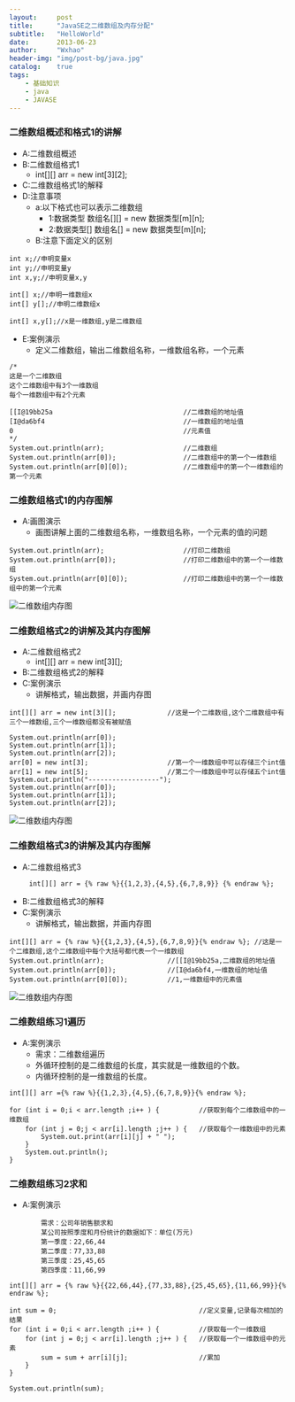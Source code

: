 ```yaml
---
layout:     post
title:      "JavaSE之二维数组及内存分配"
subtitle:   "HelloWorld"
date:       2013-06-23
author:     "Wxhao"
header-img: "img/post-bg/java.jpg"
catalog:    true
tags:
    - 基础知识 
    - java
    - JAVASE
---
```


### 二维数组概述和格式1的讲解
* A:二维数组概述
* B:二维数组格式1
	* int[][] arr = new int[3][2]; 
* C:二维数组格式1的解释
* D:注意事项
	* a:以下格式也可以表示二维数组
		* 1:数据类型 数组名[][] = new 数据类型[m][n];
		* 2:数据类型[] 数组名[] = new 数据类型[m][n];
	* B:注意下面定义的区别

```
int x;//申明变量x
int y;//申明变量y
int x,y;//申明变量x,y

int[] x;//申明一维数组x
int[] y[];//申明二维数组x

int[] x,y[];//x是一维数组,y是二维数组
```

* E:案例演示
	* 定义二维数组，输出二维数组名称，一维数组名称，一个元素

```
/*
这是一个二维数组
这个二维数组中有3个一维数组
每个一维数组中有2个元素

[[I@19bb25a									//二维数组的地址值
[I@da6bf4									//一维数组的地址值
0											//元素值
*/
System.out.println(arr);					//二维数组
System.out.println(arr[0]);					//二维数组中的第一个一维数组
System.out.println(arr[0][0]);				//二维数组中的第一个一维数组的第一个元素
```


### 二维数组格式1的内存图解
* A:画图演示
	* 画图讲解上面的二维数组名称，一维数组名称，一个元素的值的问题

```
System.out.println(arr);					//打印二维数组
System.out.println(arr[0]);					//打印二维数组中的第一个一维数组
System.out.println(arr[0][0]);				//打印二维数组中的第一个一维数组中的第一个元素
```

![二维数组内存图](http://wxhao2.duapp.com/blog/post-in/20130623/ewsznct1.png)

### 二维数组格式2的讲解及其内存图解
* A:二维数组格式2
	* int[][] arr = new int[3][]; 
* B:二维数组格式2的解释
* C:案例演示
	* 讲解格式，输出数据，并画内存图

```
int[][] arr = new int[3][];				//这是一个二维数组,这个二维数组中有三个一维数组,三个一维数组都没有被赋值

System.out.println(arr[0]);
System.out.println(arr[1]);
System.out.println(arr[2]);
arr[0] = new int[3];					//第一个一维数组中可以存储三个int值
arr[1] = new int[5];					//第二个一维数组中可以存储五个int值
System.out.println("------------------");
System.out.println(arr[0]);
System.out.println(arr[1]);
System.out.println(arr[2]);
```

![二维数组内存图](http://wxhao2.duapp.com/blog/post-in/20130623/ewsznct2.png)

### 二维数组格式3的讲解及其内存图解
* A:二维数组格式3

```
	 int[][] arr = {% raw %}{{1,2,3},{4,5},{6,7,8,9}} {% endraw %};
```


 
* B:二维数组格式3的解释
* C:案例演示
	* 讲解格式，输出数据，并画内存图

```
int[][] arr = {% raw %}{{1,2,3},{4,5},{6,7,8,9}}{% endraw %}; //这是一个二维数组,这个二维数组中每个大括号都代表一个一维数组
System.out.println(arr);				//[[I@19bb25a,二维数组的地址值
System.out.println(arr[0]);				//[I@da6bf4,一维数组的地址值
System.out.println(arr[0][0]);			//1,一维数组中的元素值
```

![二维数组内存图](http://wxhao2.duapp.com/blog/post-in/20130623/ewsznct3.png)

### 二维数组练习1遍历
* A:案例演示
	* 需求：二维数组遍历
	* 外循环控制的是二维数组的长度，其实就是一维数组的个数。
	* 内循环控制的是一维数组的长度。

```
int[][] arr ={% raw %}{{1,2,3},{4,5},{6,7,8,9}}{% endraw %};

for (int i = 0;i < arr.length ;i++ ) {			//获取到每个二维数组中的一维数组
	for (int j = 0;j < arr[i].length ;j++ ) {	//获取每个一维数组中的元素
		System.out.print(arr[i][j] + " ");
	}
	System.out.println();
}
```

### 二维数组练习2求和
* A:案例演示

```
		需求：公司年销售额求和
		某公司按照季度和月份统计的数据如下：单位(万元)
		第一季度：22,66,44
		第二季度：77,33,88
		第三季度：25,45,65
		第四季度：11,66,99
```

``` 
int[][] arr = {% raw %}{{22,66,44},{77,33,88},{25,45,65},{11,66,99}}{% endraw %};

int sum = 0;									//定义变量,记录每次相加的结果
for (int i = 0;i < arr.length ;i++ ) {			//获取每一个一维数组
	for (int j = 0;j < arr[i].length ;j++ ) {	//获取每一个一维数组中的元素
		sum = sum + arr[i][j];					//累加
	}
}

System.out.println(sum);
```


